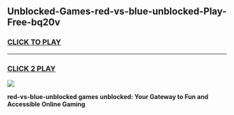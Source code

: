 
## Unblocked-Games-red-vs-blue-unblocked-Play-Free-bq20v
<h3>
<a href="https://premium76.site?title=red-vs-blue-unblocked&ref=20M">CLICK TO PLAY</a></h3>
<hr>

<h3>
<a href="https://premium76.site?title=red-vs-blue-unblocked&ref=20M">CLICK 2 PLAY</a>
  
</h3>

<a href="https://premium76.site?title=red-vs-blue-unblocked&ref=19M"><img src="https://clearcache.store/games.png"></a>


**red-vs-blue-unblocked games unblocked: Your Gateway to Fun and Accessible Online Gaming**
